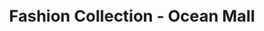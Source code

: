---
title: "Fashion Collection - Ocean Mall"
url: /karachi/fashion-collection-ocean-mall/
shop: clothes
---